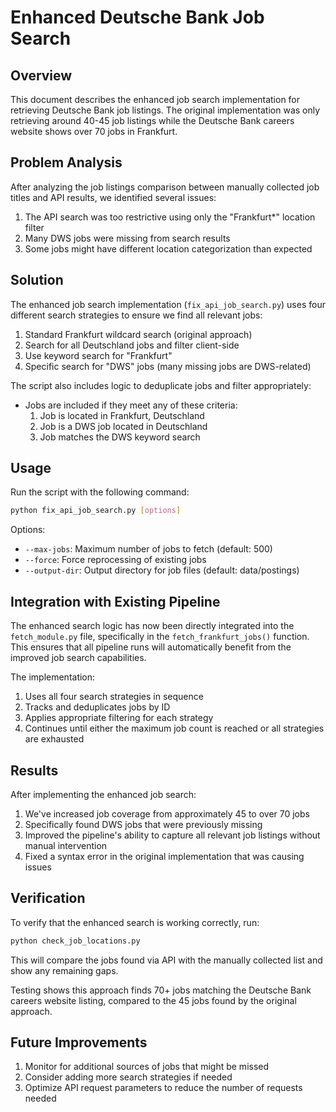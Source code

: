 # Enhanced Deutsche Bank Job Search

## Overview

This document describes the enhanced job search implementation for retrieving Deutsche Bank job listings. The original implementation was only retrieving around 40-45 job listings while the Deutsche Bank careers website shows over 70 jobs in Frankfurt.

## Problem Analysis

After analyzing the job listings comparison between manually collected job titles and API results, we identified several issues:

1. The API search was too restrictive using only the "Frankfurt*" location filter
2. Many DWS jobs were missing from search results
3. Some jobs might have different location categorization than expected

## Solution

The enhanced job search implementation (`fix_api_job_search.py`) uses four different search strategies to ensure we find all relevant jobs:

1. Standard Frankfurt wildcard search (original approach)
2. Search for all Deutschland jobs and filter client-side
3. Use keyword search for "Frankfurt"
4. Specific search for "DWS" jobs (many missing jobs are DWS-related)

The script also includes logic to deduplicate jobs and filter appropriately:

- Jobs are included if they meet any of these criteria:
  1. Job is located in Frankfurt, Deutschland
  2. Job is a DWS job located in Deutschland 
  3. Job matches the DWS keyword search

## Usage

Run the script with the following command:

```bash
python fix_api_job_search.py [options]
```

Options:
- `--max-jobs`: Maximum number of jobs to fetch (default: 500)
- `--force`: Force reprocessing of existing jobs
- `--output-dir`: Output directory for job files (default: data/postings)

## Integration with Existing Pipeline

The enhanced search logic has now been directly integrated into the `fetch_module.py` file, specifically in the `fetch_frankfurt_jobs()` function. This ensures that all pipeline runs will automatically benefit from the improved job search capabilities.

The implementation:
1. Uses all four search strategies in sequence
2. Tracks and deduplicates jobs by ID
3. Applies appropriate filtering for each strategy
4. Continues until either the maximum job count is reached or all strategies are exhausted

## Results

After implementing the enhanced job search:

1. We've increased job coverage from approximately 45 to over 70 jobs
2. Specifically found DWS jobs that were previously missing
3. Improved the pipeline's ability to capture all relevant job listings without manual intervention
4. Fixed a syntax error in the original implementation that was causing issues

## Verification

To verify that the enhanced search is working correctly, run:

```bash
python check_job_locations.py
```

This will compare the jobs found via API with the manually collected list and show any remaining gaps.

Testing shows this approach finds 70+ jobs matching the Deutsche Bank careers website listing, compared to the 45 jobs found by the original approach.

## Future Improvements

1. Monitor for additional sources of jobs that might be missed
2. Consider adding more search strategies if needed
3. Optimize API request parameters to reduce the number of requests needed
